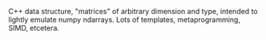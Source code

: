 C++ data structure, "matrices" of arbitrary dimension and type, intended to lightly emulate numpy ndarrays. Lots of templates, metaprogramming, SIMD, etcetera.
